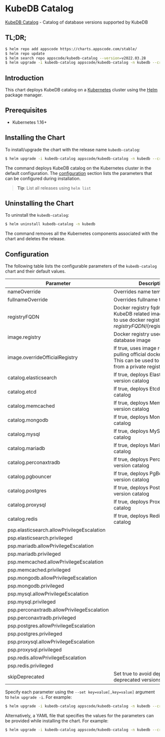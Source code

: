 # KubeDB Catalog

[KubeDB Catalog](https://github.com/kubedb) - Catalog of database versions supported by KubeDB

## TL;DR;

```bash
$ helm repo add appscode https://charts.appscode.com/stable/
$ helm repo update
$ helm search repo appscode/kubedb-catalog --version=v2022.03.28
$ helm upgrade -i kubedb-catalog appscode/kubedb-catalog -n kubedb --create-namespace --version=v2022.03.28
```

## Introduction

This chart deploys KubeDB catalog on a [Kubernetes](http://kubernetes.io) cluster using the [Helm](https://helm.sh) package manager.

## Prerequisites

- Kubernetes 1.16+

## Installing the Chart

To install/upgrade the chart with the release name `kubedb-catalog`:

```bash
$ helm upgrade -i kubedb-catalog appscode/kubedb-catalog -n kubedb --create-namespace --version=v2022.03.28
```

The command deploys KubeDB catalog on the Kubernetes cluster in the default configuration. The [configuration](#configuration) section lists the parameters that can be configured during installation.

> **Tip**: List all releases using `helm list`

## Uninstalling the Chart

To uninstall the `kubedb-catalog`:

```bash
$ helm uninstall kubedb-catalog -n kubedb
```

The command removes all the Kubernetes components associated with the chart and deletes the release.

## Configuration

The following table lists the configurable parameters of the `kubedb-catalog` chart and their default values.

|                 Parameter                  |                                                              Description                                                               |       Default       |
|--------------------------------------------|----------------------------------------------------------------------------------------------------------------------------------------|---------------------|
| nameOverride                               | Overrides name template                                                                                                                | <code>""</code>     |
| fullnameOverride                           | Overrides fullname template                                                                                                            | <code>""</code>     |
| registryFQDN                               | Docker registry fqdn used to pull KubeDB related images Set this to use docker registry hosted at ${registryFQDN}/${registry}/${image} | <code>""</code>     |
| image.registry                             | Docker registry used to pull database image                                                                                            | <code>kubedb</code> |
| image.overrideOfficialRegistry             | If true, uses image registry for pulling official docker images. This can be used to pull images from a private registry               | <code>false</code>  |
| catalog.elasticsearch                      | If true, deploys Elasticsearch version catalog                                                                                         | <code>true</code>   |
| catalog.etcd                               | If true, deploys Etcd version catalog                                                                                                  | <code>true</code>   |
| catalog.memcached                          | If true, deploys Memcached version catalog                                                                                             | <code>true</code>   |
| catalog.mongodb                            | If true, deploys MongoDB version catalog                                                                                               | <code>true</code>   |
| catalog.mysql                              | If true, deploys MySQL version catalog                                                                                                 | <code>true</code>   |
| catalog.mariadb                            | If true, deploys MariaDB version catalog                                                                                               | <code>true</code>   |
| catalog.perconaxtradb                      | If true, deploys Percona XtraDB version catalog                                                                                        | <code>true</code>   |
| catalog.pgbouncer                          | If true, deploys PgBouncer version catalog                                                                                             | <code>true</code>   |
| catalog.postgres                           | If true, deploys PostgreSQL version catalog                                                                                            | <code>true</code>   |
| catalog.proxysql                           | If true, deploys ProxySQL version catalog                                                                                              | <code>true</code>   |
| catalog.redis                              | If true, deploys Redis version catalog                                                                                                 | <code>true</code>   |
| psp.elasticsearch.allowPrivilegeEscalation |                                                                                                                                        | <code>true</code>   |
| psp.elasticsearch.privileged               |                                                                                                                                        | <code>true</code>   |
| psp.mariadb.allowPrivilegeEscalation       |                                                                                                                                        | <code>false</code>  |
| psp.mariadb.privileged                     |                                                                                                                                        | <code>false</code>  |
| psp.memcached.allowPrivilegeEscalation     |                                                                                                                                        | <code>false</code>  |
| psp.memcached.privileged                   |                                                                                                                                        | <code>false</code>  |
| psp.mongodb.allowPrivilegeEscalation       |                                                                                                                                        | <code>false</code>  |
| psp.mongodb.privileged                     |                                                                                                                                        | <code>false</code>  |
| psp.mysql.allowPrivilegeEscalation         |                                                                                                                                        | <code>false</code>  |
| psp.mysql.privileged                       |                                                                                                                                        | <code>false</code>  |
| psp.perconaxtradb.allowPrivilegeEscalation |                                                                                                                                        | <code>false</code>  |
| psp.perconaxtradb.privileged               |                                                                                                                                        | <code>false</code>  |
| psp.postgres.allowPrivilegeEscalation      |                                                                                                                                        | <code>false</code>  |
| psp.postgres.privileged                    |                                                                                                                                        | <code>false</code>  |
| psp.proxysql.allowPrivilegeEscalation      |                                                                                                                                        | <code>false</code>  |
| psp.proxysql.privileged                    |                                                                                                                                        | <code>false</code>  |
| psp.redis.allowPrivilegeEscalation         |                                                                                                                                        | <code>false</code>  |
| psp.redis.privileged                       |                                                                                                                                        | <code>false</code>  |
| skipDeprecated                             | Set true to avoid deploying deprecated versions                                                                                        | <code>true</code>   |


Specify each parameter using the `--set key=value[,key=value]` argument to `helm upgrade -i`. For example:

```bash
$ helm upgrade -i kubedb-catalog appscode/kubedb-catalog -n kubedb --create-namespace --version=v2022.03.28 --set image.registry=kubedb
```

Alternatively, a YAML file that specifies the values for the parameters can be provided while
installing the chart. For example:

```bash
$ helm upgrade -i kubedb-catalog appscode/kubedb-catalog -n kubedb --create-namespace --version=v2022.03.28 --values values.yaml
```
